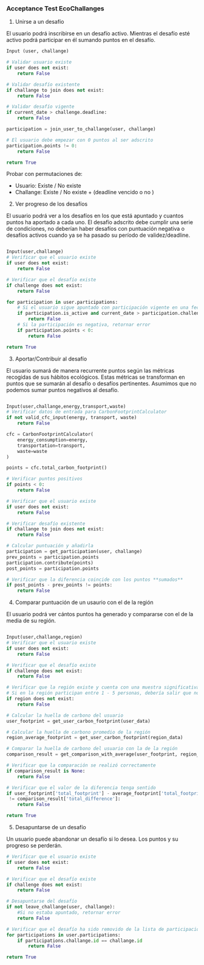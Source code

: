 ### Acceptance Test EcoChallanges


1. Unirse a un desafío
   
El usuario podrá inscribirse en un desafío activo. Mientras el desafío esté activo podrá participar en él sumando puntos en el desafío. 

```python
Input (user, challange)

# Validar usuario existe
if user does not exist:
    return False

# Validar desafío existente
if challange to join does not exist:
    return False

# Validar desafío vigente
if current_date > challenge.deadline:
    return False

participation = join_user_to_challange(user, challange)

# El usuario debe empezar con 0 puntos al ser adscrito
participation.points != 0:
    return False

return True
```

Probar con permutaciones de:
  - Usuario: Existe / No existe
  - Challange: Existe / No existe +  (deadline vencido o no )

2. Ver progreso de los desafíos

El usuario podrá ver a los desafíos en los que está apuntado y cuantos puntos ha aportado a cada uno. 
El desafío adscrito debe cumplir una serie de condiciones, no deberían haber desafíos con puntuación negativa o desafíos activos cuando ya se ha pasado su período de validez/deadline.

```python

Input(user,challange)
# Verificar que el usuario existe
if user does not exist:
    return False

# Verificar que el desafío existe
if challenge does not exist:
    return False

for participation in user.participations:
    # Si el usuario sigue apuntado con participación vigente en una fecha expirada retornar error
    if participation.is_active and current_date > participation.challenge.deadline:
        return False
    # Si la participación es negativa, retornar error
    if participation.points < 0:
        return False

return True

```

3. Aportar/Contribuir al desafío

El usuario sumará de manera recurrente puntos según las métricas recogidas de sus hábitos ecológicos. Estas métricas se transforman en puntos que se sumarán al desafío o desafíos pertinentes. Asumimos que no podemos sumar puntos negativos al desafío.

``` python

Input(user,challange,energy,transport,waste)
# Verificar datos de entrada para CarbonFootprintCalculator
if not valid_cfc_input(energy, transport, waste)
    return False

cfc = CarbonFootprintCalculator(
    energy_consumption=energy,
    transportation=transport,
    waste=waste
)

points = cfc.total_carbon_footprint()

# Verificar puntos positivos
if points < 0:
    return False 

# Verificar que el usuario existe
if user does not exist:
    return False

# Verificar desafío existente
if challange to join does not exist:
    return False

# Calcular puntuación y añadirla 
participation = get_participation(user, challange)
prev_points = participation.points
participation.contribute(points)
post_points = participation.points

# Verificar que la diferencia coincide con los puntos **sumados**
if post_points - prev_points != points:
    return False

```

4. Comparar puntuación de un usaurio con el de la región

El usuario podrá ver cántos puntos ha generado y compararse con el de la media de su región. 
 
```python

Input(user,challange,region)
# Verificar que el usuario existe
if user does not exist:
    return False

# Verificar que el desafío existe
if challenge does not exist:
    return False

# Verificar que la región existe y cuenta con una muestra significativa.
# Si en la región participan entre 1 - 5 personas, debería salir que no hay datos disponibles  
if region does not exist:
    return False

# Calcular la huella de carbono del usuario
user_footprint = get_user_carbon_footprint(user_data)

# Calcular la huella de carbono promedio de la región
region_average_footprint = get_user_carbon_footprint(region_data)

# Comparar la huella de carbono del usuario con la de la región
comparison_result = get_comparison_with_average(user_footprint, region_average_footprint)

# Verificar que la comparación se realizó correctamente
if comparison_result is None: 
    return False

# Verificar que el valor de la diferencia tenga sentido 
if user_footprint['total_footprint'] - average_footprint['total_footprint']
 != comparison_result['total_difference']: 
    return False

return True
```

5. Desapuntarse de un desafío

Un usuario puede abandonar un desafío si lo desea. Los puntos y su progreso se perderán. 

```python
# Verificar que el usuario existe
if user does not exist:
    return False

# Verificar que el desafío existe
if challenge does not exist:
    return False

# Desapuntarse del desafío
if not leave_challange(user, challange):
    #Si no estaba apuntado, retornar error
    return False

# Verificar que el desafío ha sido removido de la lista de participaciones del usuario
for participations in user.participations:
    if participations.challange.id == challange.id
        return False

return True

```
